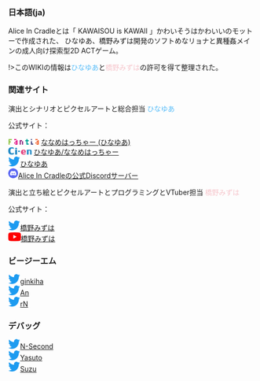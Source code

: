 ### 日本語(ja)

Alice In Cradleとは「 KAWAISOU is KAWAII 」かわいそうはかわいいのモットーで作成された、
ひなゆあ、橋野みずは開発のソフトめなリョナと異種姦メインの成人向け探索型2D ACTゲーム。

!>このWIKIの情報は<font color=#56bcf9>ひなゆあ</font>と<font color=#f6c5cb>橋野みずは</font>の許可を得て整理された。

### 関連サイト

演出とシナリオとピクセルアートと総合担当 <font color=#56bcf9>ひなゆあ</font>

公式サイト：

<img src="/assets/images/wiki/fantia.png" height="12px"> [ななめはっちゃー (ひなゆあ)](https://fantia.jp/fanclubs/24531)<br>
<img src="/assets/images/wiki/Ci-en.png" height="15px"> [ひなゆあ/ななめはっちゃー](https://ci-en.dlsite.com/creator/12611)<br>
<img src="/assets/images/wiki/Twitter.png" height="20px">[ひなゆあ](https://twitter.com/hinayua_r18)<br>
<img src="/assets/images/wiki/discord.png" height="20px">[Alice In Cradleの公式Discordサーバー](https://discord.gg/DYPe69vSpD)

演出と立ち絵とピクセルアートとプログラミングとVTuber担当 <font color=#f6c5cb>橋野みずは</font>

公式サイト：

<img src="/assets/images/wiki/Twitter.png" height="20px">[橋野みずは](https://twitter.com/HashinoMizuha)<br>
<img src="/assets/images/wiki/youtube.png" height="18px">[橋野みずは](https://www.youtube.com/channel/UCr3WJjlSJtf1qUYd3DoPoBg)<br>

### ビージーエム

<img src="/assets/images/wiki/Twitter.png" height="20px">[ginkiha](https://twitter.com/ginkiha)<br>
<img src="/assets/images/wiki/Twitter.png" height="20px">[An](https://twitter.com/an_fillnote)<br>
<img src="/assets/images/wiki/Twitter.png" height="20px">[rN](https://twitter.com/rn_dtm)

### デバッグ

<img src="/assets/images/wiki/Twitter.png" height="20px">[N-Second](https://twitter.com/NSecond14)<br>
<img src="/assets/images/wiki/Twitter.png" height="20px">[Yasuto](https://twitter.com/Yasuto_san)<br>
<img src="/assets/images/wiki/Twitter.png" height="20px">[Suzu](https://twitter.com/_iu__ui_)
